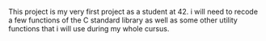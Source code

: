 This project is my very first project as a student at 42.
i will need to recode a few functions of the C standard library as well as some other utility
functions that i will use during my whole cursus.